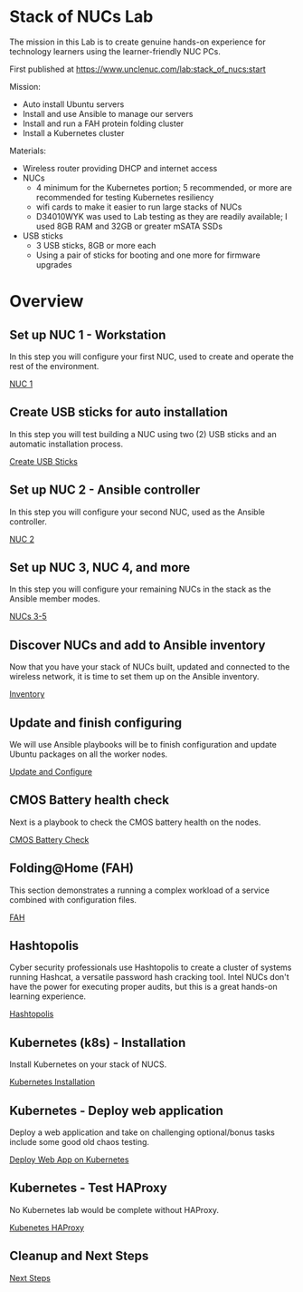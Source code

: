 # Stack of NUCs Lab
The mission in this Lab is to create genuine hands-on experience for technology learners using the learner-friendly NUC PCs.

First published at https://www.unclenuc.com/lab:stack_of_nucs:start

Mission:
- Auto install Ubuntu servers
- Install and use Ansible to manage our servers
- Install and run a FAH protein folding cluster
- Install a Kubernetes cluster

Materials:
- Wireless router providing DHCP and internet access
- NUCs
  - 4 minimum for the Kubernetes portion; 5 recommended, or more are recommended for testing Kubernetes resiliency
  - wifi cards to make it easier to run large stacks of NUCs
  - D34010WYK was used to Lab testing as they are readily available; I used 8GB RAM and 32GB or greater mSATA SSDs
- USB sticks
  - 3 USB sticks, 8GB or more each
  - Using a pair of sticks for booting and one more for firmware upgrades

# Overview
## Set up NUC 1 - Workstation
In this step you will configure your first NUC, used to create and operate the rest of the environment.

[NUC 1](1_NUC_1.md)

## Create USB sticks for auto installation
In this step you will test building a NUC using two (2) USB sticks and an automatic installation process.

[Create USB Sticks](2_USB_stick_creation.md)

## Set up NUC 2 - Ansible controller
In this step you will configure your second NUC, used as the Ansible controller.

[NUC 2](3_NUC_2.md)

## Set up NUC 3, NUC 4, and more
In this step you will configure your remaining NUCs in the stack as the Ansible member modes.

[NUCs 3-5](4_NUC_3-5.md)

## Discover NUCs and add to Ansible inventory
Now that you have your stack of NUCs built, updated and connected to the wireless network, it is time to set them up on the Ansible inventory.

[Inventory](5_Inventory.md)

## Update and finish configuring
We will use Ansible playbooks will be to finish configuration and update Ubuntu packages on all the worker nodes.

[Update and Configure](6_Update.md)

## CMOS Battery health check
Next is a playbook to  check the CMOS battery health on the nodes.

[CMOS Battery Check](7_Battery.md)

## Folding@Home (FAH)
This section demonstrates a running a complex workload of a service combined with configuration files.

[FAH](8_FAH.md)

## Hashtopolis
Cyber security professionals use Hashtopolis to create a cluster of systems running Hashcat, a versatile password hash cracking tool. Intel NUCs don't have the power for executing proper audits, but this is a great hands-on learning experience.

[Hashtopolis](9_Hashtopolis.md)

## Kubernetes (k8s) - Installation
Install Kubernetes on your stack of NUCS.

[Kubernetes Installation](10_Kubernetes_install.md)

## Kubernetes - Deploy web application
Deploy a web application and take on challenging optional/bonus tasks include some good old chaos testing.

[Deploy Web App on Kubernetes](11_Kubernetes_web_app.md)

## Kubernetes - Test HAProxy
No Kubernetes lab would be complete without HAProxy.

[Kubenetes HAProxy](12_Kubernetes_HAProxy.md)

## Cleanup and Next Steps
[Next Steps](13_Next_Steps.md)


